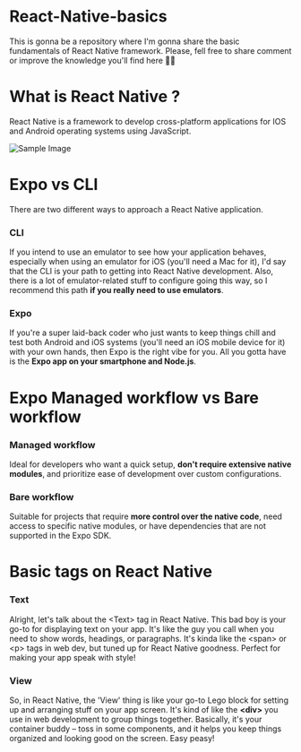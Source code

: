 # React-Native-basics
This is gonna be a repository where I'm gonna share the basic fundamentals of React Native framework. Please, fell free to share comment or improve the knowledge you'll find here 🚀📱 

# What is React Native ?

React Native is a framework to develop cross-platform applications for IOS and Android operating systems using JavaScript.

![Sample Image](https://www.inovex.de/wp-content/uploads/2018/03/react-native-1500x880.png)

# Expo vs CLI
There are two different ways to approach a React Native application.

### CLI
If you intend to use an emulator to see how your application behaves, especially when using an emulator for iOS (you'll need a Mac for it), I'd say that the CLI is your path to getting into React Native development. Also, there is a lot of emulator-related stuff to configure going this way, so I recommend this path __if you really need to use emulators__.

### Expo
If you're a super laid-back coder who just wants to keep things chill and test both Android and iOS systems (you'll need an iOS mobile device for it) with your own hands, then Expo is the right vibe for you. All you gotta have is the __Expo app on your smartphone and Node.js__.

# Expo Managed workflow vs Bare workflow
### Managed workflow
Ideal for developers who want a quick setup, __don't require extensive native modules__, and prioritize ease of development over custom configurations.

### Bare workflow
Suitable for projects that require __more control over the native code__, need access to specific native modules, or have dependencies that are not supported in the Expo SDK.

# Basic tags on React Native

### Text
Alright, let's talk about the \<Text> tag in React Native. This bad boy is your go-to for displaying text on your app. It's like the guy you call when you need to show words, headings, or paragraphs. It's kinda like the \<span> or \<p> tags in web dev, but tuned up for React Native goodness. Perfect for making your app speak with style!

### View
So, in React Native, the 'View' thing is like your go-to Lego block for setting up and arranging stuff on your app screen. It's kind of like the __\<div>__ you use in web development to group things together. Basically, it's your container buddy – toss in some components, and it helps you keep things organized and looking good on the screen. Easy peasy!

